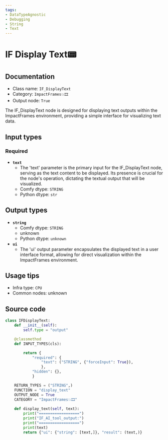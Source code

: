 ```yaml
---
tags:
- DataTypeAgnostic
- Debugging
- String
- Text
---
```


# IF Display Text📟
## Documentation
- Class name: `IF_DisplayText`
- Category: `ImpactFrames💥🎞️`
- Output node: `True`

The IF_DisplayText node is designed for displaying text outputs within the ImpactFrames environment, providing a simple interface for visualizing text data.
## Input types
### Required
- **`text`**
    - The 'text' parameter is the primary input for the IF_DisplayText node, serving as the text content to be displayed. Its presence is crucial for the node's operation, dictating the textual output that will be visualized.
    - Comfy dtype: `STRING`
    - Python dtype: `str`
## Output types
- **`string`**
    - Comfy dtype: `STRING`
    - unknown
    - Python dtype: `unknown`
- **`ui`**
    - The 'ui' output parameter encapsulates the displayed text in a user interface format, allowing for direct visualization within the ImpactFrames environment.
## Usage tips
- Infra type: `CPU`
- Common nodes: unknown


## Source code
```python
class IFDisplayText:
    def __init__(self):
        self.type = "output"

    @classmethod
    def INPUT_TYPES(cls):

        return {
            "required": {        
                "text": ("STRING", {"forceInput": True}),     
                },
            "hidden": {},
            }

    RETURN_TYPES = ("STRING",)
    FUNCTION = "display_text"
    OUTPUT_NODE = True
    CATEGORY = "ImpactFrames💥🎞️"
    
    def display_text(self, text):
        print("==================")
        print("IF_AI_tool_output:")
        print("==================")
        print(text)
        return {"ui": {"string": [text,]}, "result": (text,)}

```
